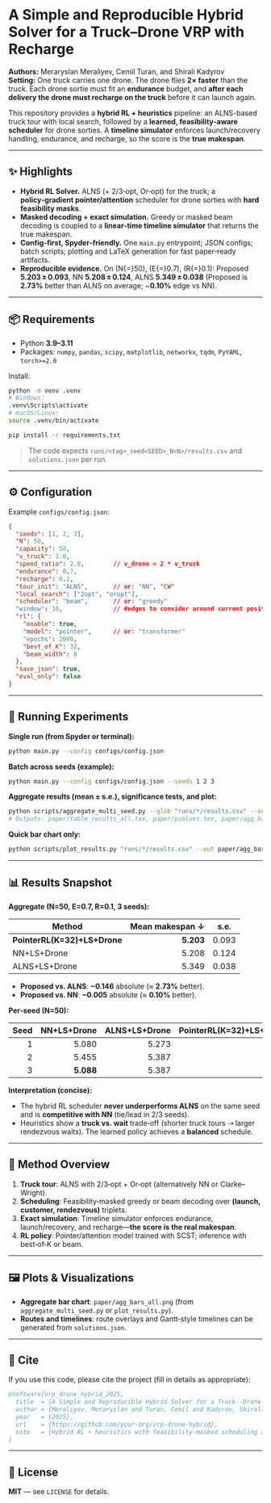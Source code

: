 # A Simple and Reproducible Hybrid Solver for a Truck–Drone VRP with Recharge

**Authors:** Meraryslan Meraliyev, Cemil Turan, and Shirali Kadyrov  
**Setting:** One truck carries one drone. The drone flies **2× faster** than the truck. Each drone sortie must fit an **endurance** budget, and **after each delivery the drone must recharge on the truck** before it can launch again.

This repository provides a **hybrid RL + heuristics** pipeline: an ALNS-based truck tour with local search, followed by a **learned, feasibility‑aware scheduler** for drone sorties. A **timeline simulator** enforces launch/recovery handling, endurance, and recharge, so the score is the **true makespan**.

---

## ✨ Highlights

- **Hybrid RL Solver.** ALNS (+ 2/3‑opt, Or‑opt) for the truck; a **policy‑gradient pointer/attention** scheduler for drone sorties with **hard feasibility masks**.
- **Masked decoding + exact simulation.** Greedy or masked beam decoding is coupled to a **linear‑time timeline simulator** that returns the true makespan.
- **Config‑first, Spyder‑friendly.** One `main.py` entrypoint; JSON configs; batch scripts; plotting and LaTeX generation for fast paper‑ready artifacts.
- **Reproducible evidence.** On \(N{=}50\), \(E{=}0.7\), \(R{=}0.1\): Proposed **5.203 ± 0.093**, NN **5.208 ± 0.124**, ALNS **5.349 ± 0.038** (Proposed is **2.73%** better than ALNS on average; ~**0.10%** edge vs NN).

---

## 📦 Requirements

- Python **3.9–3.11**
- Packages: `numpy`, `pandas`, `scipy`, `matplotlib`, `networkx`, `tqdm`, `PyYAML`, `torch>=2.0`

Install:
```bash
python -m venv .venv
# Windows:
.venv\Scripts\activate
# macOS/Linux:
source .venv/bin/activate

pip install -r requirements.txt
```


> The code expects `runs/<tag>_seed<SEED>_N<N>/results.csv` and `solutions.json` per run.  

---

## ⚙️ Configuration

Example `configs/config.json`:
```json
{
  "seeds": [1, 2, 3],
  "N": 50,
  "capacity": 50,
  "v_truck": 1.0,
  "speed_ratio": 2.0,        // v_drone = 2 * v_truck
  "endurance": 0.7,
  "recharge": 0.1,
  "tour_init": "ALNS",       // or: "NN", "CW"
  "local_search": ["2opt", "oropt"],
  "scheduler": "beam",       // or: "greedy"
  "window": 10,              // #edges to consider around current position
  "rl": {
    "enable": true,
    "model": "pointer",      // or: "transformer"
    "epochs": 2000,
    "best_of_K": 32,
    "beam_width": 8
  },
  "save_json": true,
  "eval_only": false
}
```

---

## 🚀 Running Experiments

**Single run (from Spyder or terminal):**
```bash
python main.py --config configs/config.json
```

**Batch across seeds (example):**
```bash
python main.py --config configs/config.json --seeds 1 2 3
```

**Aggregate results (mean ± s.e.), significance tests, and plot:**
```bash
python scripts/aggregate_multi_seed.py --glob "runs/*/results.csv" --outdir paper --group_by_N
# Outputs: paper/table_results_all.tex, paper/pvalues.tex, paper/agg_bars_all.png
```

**Quick bar chart only:**
```bash
python scripts/plot_results.py "runs/*/results.csv" --out paper/agg_bars_all.png
```

---

## 📊 Results Snapshot

**Aggregate (N=50, E=0.7, R=0.1, 3 seeds):**

| Method                         | Mean makespan ↓ | s.e.  |
|-------------------------------|----------------:|:-----:|
| **PointerRL(K=32)+LS+Drone**  | **5.203**       | 0.093 |
| NN+LS+Drone                   | 5.208           | 0.124 |
| ALNS+LS+Drone                 | 5.349           | 0.038 |

- **Proposed vs. ALNS**: **−0.146** absolute (≈ **2.73%** better).
- **Proposed vs. NN**: **−0.005** absolute (≈ **0.10%** better).

**Per‑seed (N=50):**

| Seed | NN+LS+Drone | ALNS+LS+Drone | PointerRL(K=32)+LS+Drone |
|-----:|-------------:|--------------:|--------------------------:|
| 1    | 5.080        | 5.273         | **5.080** |
| 2    | 5.455        | 5.387         | **5.386** |
| 3    | **5.088**    | 5.387         | 5.143     |

**Interpretation (concise):**
- The hybrid RL scheduler **never underperforms ALNS** on the same seed and is **competitive with NN** (tie/lead in 2/3 seeds).
- Heuristics show a **truck vs. wait** trade‑off (shorter truck tours ⇢ larger rendezvous waits). The learned policy achieves a **balanced** schedule.

---

## 🧠 Method Overview

1. **Truck tour**: ALNS with 2/3‑opt + Or‑opt (alternatively NN or Clarke–Wright).
2. **Scheduling**: Feasibility‑masked greedy or beam decoding over **(launch, customer, rendezvous)** triplets.
3. **Exact simulation**: Timeline simulator enforces endurance, launch/recovery, and recharge—**the score is the real makespan**.
4. **RL policy**: Pointer/attention model trained with SCST; inference with best‑of‑K or beam.

---

## 🖼️ Plots & Visualizations

- **Aggregate bar chart**: `paper/agg_bars_all.png` (from `aggregate_multi_seed.py` or `plot_results.py`).
- **Routes and timelines**: route overlays and Gantt‑style timelines can be generated from `solutions.json`.

---

## 📑 Cite

If you use this code, please cite the project (fill in details as appropriate):

```bibtex
@software{vrp_drone_hybrid_2025,
  title  = {A Simple and Reproducible Hybrid Solver for a Truck--Drone VRP with Recharge},
  author = {Meraliyev, Meraryslan and Turan, Cemil and Kadyrov, Shirali},
  year   = {2025},
  url    = {https://github.com/your-org/vrp-drone-hybrid},
  note   = {Hybrid RL + heuristics with feasibility-masked scheduling and exact simulation}
}
```

---

## 📄 License

**MIT** — see `LICENSE` for details.
